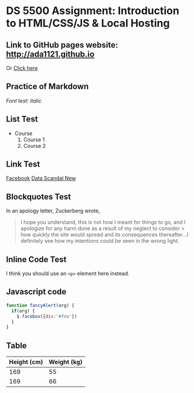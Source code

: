 # DS 5500 Assignment: Introduction to HTML/CSS/JS & Local Hosting



## Link to GitHub pages website: http://ada1121.github.io
Or [Click here](http://ada1121.github.io)


## Practice of Markdown


*Font test: italic*

## List Test
* Course
  1. Course 1
  1. Course 2
  
## Link Test
[Facebook](http://facebook.com)
[Data Scandal New](https://en.wikipedia.org/wiki/Facebook%E2%80%93Cambridge_Analytica_data_scandal)


## Blockquotes Test

In an apology letter, Zuckerberg wrote,
> I hope you understand, this is not how I meant for things to go, and I apologize for any harm done as a result of my neglect to consider > how quickly the site would spread and its consequences thereafter...I definitely see how my intentions could be seen in the wrong light.

## Inline Code Test
I think you should use an `<p>` element here instead.

## Javascript code 

```javascript
function fancyAlert(arg) {
  if(arg) {
    $.facebox({div:'#foo'})
  }
}
```

## Table 
Height (cm) | Weight (kg)
------------ | -------------
169 | 55
169| 66
